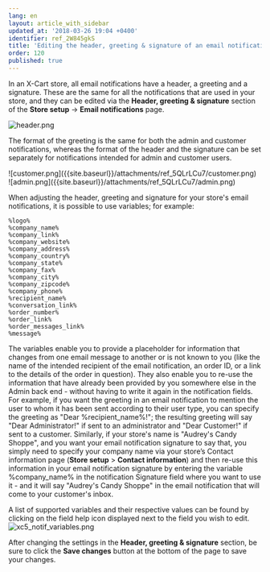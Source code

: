 ```yaml
---
lang: en
layout: article_with_sidebar
updated_at: '2018-03-26 19:04 +0400'
identifier: ref_2W845gkS
title: 'Editing the header, greeting & signature of an email notification'
order: 120
published: true
---
```

In an X-Cart store, all email notifications have a header, a greeting and a signature. These are the same for all the notifications that are used in your store, and they can be edited via the **Header, greeting & signature** section of the **Store setup** -> **Email notifications** page. 

![header.png]({{site.baseurl}}/attachments/ref_2W845gkS/header.png)

The format of the greeting is the same for both the admin and customer notifications, whereas the format of the header and the signature can be set separately for notifications intended for admin and customer users. 

<div class="ui stackable two column grid">
  <div class="column" markdown="span">![customer.png]({{site.baseurl}}/attachments/ref_5QLrLCu7/customer.png)</div>
  <div class="column" markdown="span">![admin.png]({{site.baseurl}}/attachments/ref_5QLrLCu7/admin.png)</div>
</div> 

When adjusting the header, greeting and signature for your store's email notifications, it is possible to use variables; for example: 

```
%logo%	
%company_name%
%company_link%	
%company_website%	
%company_address%	
%company_country%	
%company_state%
%company_fax%	
%company_city%	
%company_zipcode%	
%company_phone%	
%recipient_name%
%conversation_link%	
%order_number%	
%order_link%	
%order_messages_link%	
%message%
```

The variables enable you to provide a placeholder for information that changes from one email message to another or is not known to you (like the name of the intended recipient of the email notification, an order ID, or a link to the details of the order in question). They also enable you to re-use the information that have already been provided by you somewhere else in the Admin back end - without having to write it again in the notification fields. For example, if you want the greeting in an email notification to mention the user to whom it has been sent according to their user type, you can specify the greeting as "Dear %recipient_name%!"; the resulting greeting will say "Dear Administrator!" if sent to an administrator and "Dear Customer!" if sent to a customer. Similarly, if your store's name is "Audrey's Candy Shoppe", and you want your email notification signature to say that, you simply need to specify your company name via your store’s Contact information page (**Store setup** > **Contact information**) and then re-use this information in your email notification signature by entering the variable %company_name% in the notification Signature field where you want to use it - and it will say "Audrey's Candy Shoppe" in the email notification that will come to your customer's inbox.  

A list of supported variables and their respective values can be found by clicking on the field help icon displayed next to the field you wish to edit.
![xc5_notif_variables.png]({{site.baseurl}}/attachments/ref_2W845gkS/xc5_notif_variables.png)

After changing the settings in the **Header, greeting & signature** section, be sure to click the **Save changes** button at the bottom of the page to save your changes.
